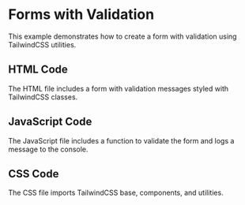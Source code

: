 # Forms with Validation

This example demonstrates how to create a form with validation using TailwindCSS utilities.

## HTML Code
The HTML file includes a form with validation messages styled with TailwindCSS classes.

## JavaScript Code
The JavaScript file includes a function to validate the form and logs a message to the console.

## CSS Code
The CSS file imports TailwindCSS base, components, and utilities.